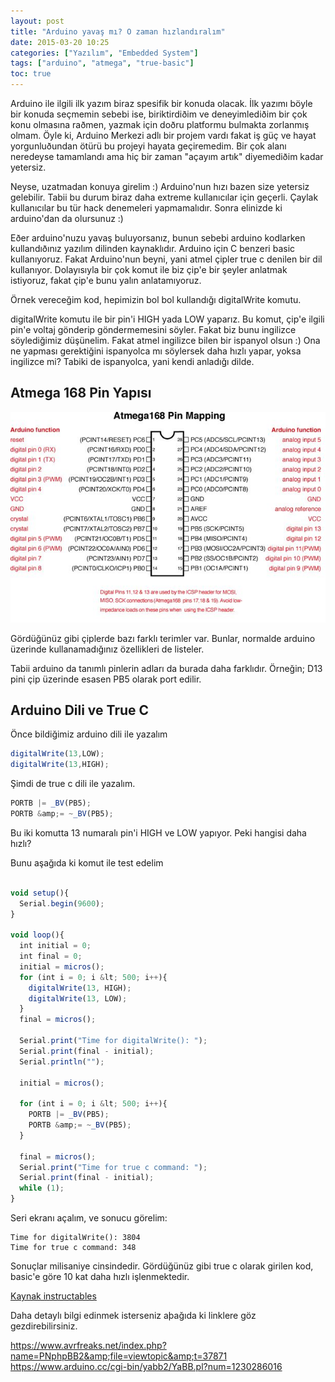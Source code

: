 ```yaml
---
layout: post
title: "Arduino yavaş mı? O zaman hızlandıralım"
date: 2015-03-20 10:25
categories: ["Yazılım", "Embedded System"]
tags: ["arduino", "atmega", "true-basic"]
toc: true
---
```


Arduino ile ilgili ilk yazım biraz spesifik bir konuda olacak. İlk yazımı böyle bir konuda seçmemin sebebi ise, biriktirdiðim ve deneyimlediðim bir çok konu olmasına raðmen, yazmak için doðru platformu bulmakta zorlanmış olmam. Öyle ki, Arduino Merkezi adlı bir projem vardı fakat iş güç ve hayat yorgunluðundan ötürü bu projeyi hayata geçiremedim. Bir çok alanı neredeyse tamamlandı ama hiç bir zaman "açayım artık" diyemediðim kadar yetersiz.

Neyse, uzatmadan konuya girelim :) Arduino'nun hızı bazen size yetersiz gelebilir. Tabii bu durum biraz daha extreme kullanıcılar için geçerli. Çaylak kullanıcılar bu tür hack denemeleri yapmamalıdır. Sonra elinizde ki arduino'dan da olursunuz :)

Eðer arduino'nuzu yavaş buluyorsanız, bunun sebebi arduino kodlarken kullandıðınız yazılım dilinden kaynaklıdır. Arduino için C benzeri basic kullanıyoruz. Fakat Arduino'nun beyni, yani atmel çipler true c denilen bir dil kullanıyor. Dolayısıyla bir çok komut ile biz çip'e bir şeyler anlatmak istiyoruz, fakat çip'e bunu yalın anlatamıyoruz.

Örnek vereceğim kod, hepimizin bol bol kullandığı digitalWrite komutu.

digitalWrite komutu ile bir pin'i HIGH yada LOW yaparız. Bu komut, çip'e ilgili pin'e voltaj gönderip göndermemesini söyler. Fakat biz bunu ingilizce söylediğimiz düşünelim. Fakat atmel ingilizce bilen bir ispanyol olsun :) Ona ne yapması gerektiğini ispanyolca mı söylersek daha hızlı yapar, yoksa ingilizce mi? Tabiki de ispanyolca, yani kendi anladığı dilde.

## Atmega 168 Pin Yapısı
![Atmega 168 pin yapısı](assets/img/0d6482d867b07eec4d0d6c209f922418.jpg)

Gördüğünüz gibi çiplerde bazı farklı terimler var. Bunlar, normalde arduino üzerinde kullanamadığınız özellikleri de listeler.

Tabii arduino da tanımlı pinlerin adları da burada daha farklıdır. Örneğin; D13 pini çip üzerinde esasen PB5 olarak port edilir.

## Arduino Dili ve True C
Önce bildiğimiz arduino dili ile yazalım

```javascript
digitalWrite(13,LOW);
digitalWrite(13,HIGH);
```

Şimdi de true c dili ile yazalım.

```javascript
PORTB |= _BV(PB5);
PORTB &amp;= ~_BV(PB5);
```

Bu iki komutta 13 numaralı pin'i HIGH ve LOW yapıyor. Peki hangisi daha hızlı?

Bunu aşağıda ki komut ile test edelim

```javascript

void setup(){
  Serial.begin(9600);
}

void loop(){
  int initial = 0;
  int final = 0;
  initial = micros();
  for (int i = 0; i &lt; 500; i++){
    digitalWrite(13, HIGH);
    digitalWrite(13, LOW);
  }
  final = micros();

  Serial.print("Time for digitalWrite(): ");
  Serial.print(final - initial);
  Serial.println("");

  initial = micros();

  for (int i = 0; i &lt; 500; i++){
    PORTB |= _BV(PB5);
    PORTB &amp;= ~_BV(PB5);
  }

  final = micros();
  Serial.print("Time for true c command: ");
  Serial.print(final - initial);
  while (1);
}
```

Seri ekranı açalım, ve sonucu görelim:

```log
Time for digitalWrite(): 3804
Time for true c command: 348
```

Sonuçlar milisaniye cinsindedir. Gördüğünüz gibi true c olarak girilen kod, basic'e göre 10 kat daha hızlı işlenmektedir.

[Kaynak instructables](https://www.instructables.com/id/Arduino-is-Slow-and-how-to-fix-it/?ALLSTEPS)

Daha detaylı bilgi edinmek isterseniz aþağıda ki linklere göz gezdirebilirsiniz.

https://www.avrfreaks.net/index.php?name=PNphpBB2&amp;file=viewtopic&amp;t=37871
https://www.arduino.cc/cgi-bin/yabb2/YaBB.pl?num=1230286016